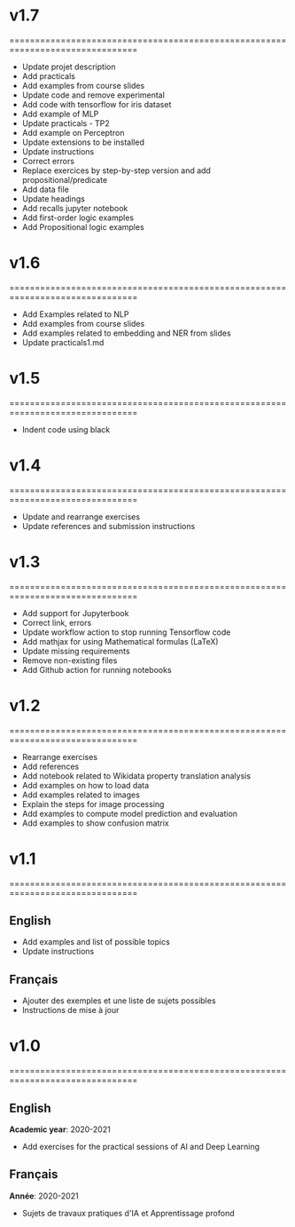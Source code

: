 # v1.7
===============================================================================
- Update projet description
- Add practicals
- Add examples from course slides
- Update code and remove experimental
- Add code with tensorflow for iris dataset
- Add example of MLP
- Update practicals - TP2
- Add example on Perceptron
- Update extensions to be installed
- Update instructions
- Correct errors
- Replace exercices by step-by-step version and add propositional/predicate
- Add data file
- Update headings
- Add recalls jupyter notebook
- Add first-order logic examples
- Add Propositional logic examples

# v1.6
===============================================================================
- Add Examples related to NLP
- Add examples from course slides
- Add examples related to embedding and NER from slides
- Update practicals1.md

# v1.5
===============================================================================
- Indent code using black

# v1.4
===============================================================================
- Update and rearrange exercises
- Update references and submission instructions

# v1.3
===============================================================================
- Add support for Jupyterbook
- Correct link, errors
- Update workflow action to stop running Tensorflow code
- Add mathjax for using Mathematical formulas (LaTeX)
- Update missing requirements
- Remove non-existing files
- Add Github action for running notebooks

# v1.2
===============================================================================
* Rearrange exercises
* Add references
* Add notebook related to Wikidata property translation analysis
* Add examples on how to load data
* Add examples related to images
* Explain the steps for image processing
* Add examples to compute model prediction and evaluation
* Add examples to show confusion matrix

# v1.1
===============================================================================
## English
* Add examples and list of possible topics
* Update instructions

## Français
* Ajouter des exemples et une liste de sujets possibles
* Instructions de mise à jour

# v1.0
===============================================================================
## English
**Academic year**: 2020-2021
* Add exercises for the practical sessions of AI and Deep Learning

## Français
**Année**: 2020-2021
* Sujets de travaux pratiques d'IA et Apprentissage profond


